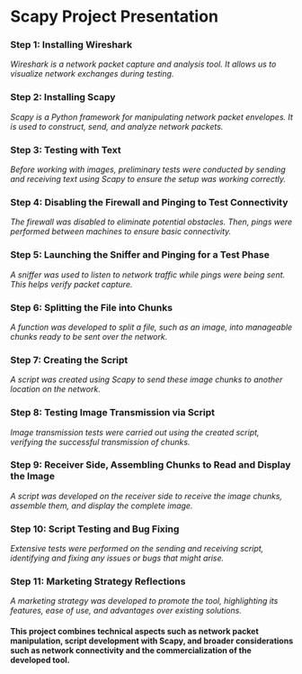 # Scapy Project Presentation

### Step 1: Installing Wireshark
*Wireshark is a network packet capture and analysis tool. It allows us to visualize network exchanges during testing.*

### Step 2: Installing Scapy
*Scapy is a Python framework for manipulating network packet envelopes. It is used to construct, send, and analyze network packets.*

### Step 3: Testing with Text
*Before working with images, preliminary tests were conducted by sending and receiving text using Scapy to ensure the setup was working correctly.*

### Step 4: Disabling the Firewall and Pinging to Test Connectivity
*The firewall was disabled to eliminate potential obstacles. Then, pings were performed between machines to ensure basic connectivity.*

### Step 5: Launching the Sniffer and Pinging for a Test Phase
*A sniffer was used to listen to network traffic while pings were being sent. This helps verify packet capture.*

### Step 6: Splitting the File into Chunks
*A function was developed to split a file, such as an image, into manageable chunks ready to be sent over the network.*

### Step 7: Creating the Script
*A script was created using Scapy to send these image chunks to another location on the network.*

### Step 8: Testing Image Transmission via Script
*Image transmission tests were carried out using the created script, verifying the successful transmission of chunks.*

### Step 9: Receiver Side, Assembling Chunks to Read and Display the Image
*A script was developed on the receiver side to receive the image chunks, assemble them, and display the complete image.*

### Step 10: Script Testing and Bug Fixing
*Extensive tests were performed on the sending and receiving script, identifying and fixing any issues or bugs that might arise.*

### Step 11: Marketing Strategy Reflections
*A marketing strategy was developed to promote the tool, highlighting its features, ease of use, and advantages over existing solutions.*

#### This project combines technical aspects such as network packet manipulation, script development with Scapy, and broader considerations such as network connectivity and the commercialization of the developed tool.
